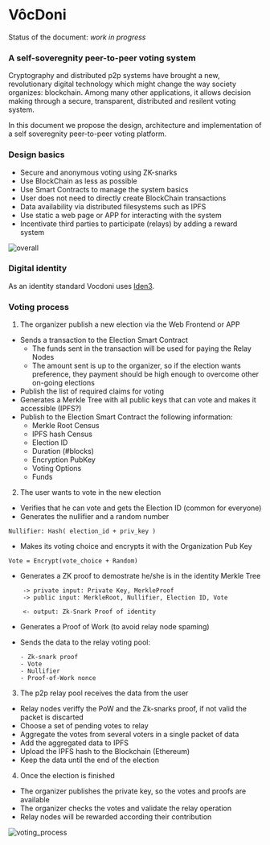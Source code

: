 # VôcDoni

Status of the document: *work in progress*

### A self-soveregnity peer-to-peer voting system

Cryptography and distributed p2p systems have brought a new, revolutionary digital technology which might change the way society organizes: blockchain. Among many other applications, it allows decision making through a secure, transparent, distributed and resilent voting system.

In this document we propose the design, architecture and implementation of a self soveregnity peer-to-peer voting platform.

### Design basics

+ Secure and anonymous voting using ZK-snarks
+ Use BlockChain as less as possible
+ Use Smart Contracts to manage the system basics
+ User does not need to directly create BlockChain transactions
+ Data availability via distributed filesystems such as IPFS
+ Use static a web page or APP for interacting with the system
+ Incentivate third parties to participate (relays) by adding a reward system

![overall](https://github.com/vocdoni/docs/raw/master/img/overall_design.png)

### Digital identity

As an identity standard Vocdoni uses [Iden3](https://iden3.io).

### Voting process

1. The organizer publish a new election via the Web Frontend or APP

  + Sends a transaction to the Election Smart Contract
    - The funds sent in the transaction will be used for paying the Relay Nodes
    - The amount sent is up to the organizer, so if the election wants preference, they payment should be high enough to overcome other on-going elections
  + Publish the list of required claims for voting
  + Generates a Merkle Tree with all public keys that can vote and makes it accessible (IPFS?)
  + Publish to the Election Smart Contract the following information:
    + Merkle Root Census
    + IPFS hash Census
    + Election ID
    + Duration (#blocks)
    + Encryption PubKey
    + Voting Options
    + Funds

2. The user wants to vote in the new election

  + Verifies that he can vote and gets the Election ID (common for everyone)
  + Generates the nullifier and a random number
  ```
  Nullifier: Hash( election_id + priv_key )
  ```
  + Makes its voting choice and encrypts it with the Organization Pub Key
  ```
  Vote = Encrypt(vote_choice + Random)
  ```
  + Generates a ZK proof to demostrate he/she is in the identity Merkle Tree  
  ```
      -> private input: Private Key, MerkleProof
      -> public input: MerkleRoot, Nullifier, Election ID, Vote

      <- output: Zk-Snark Proof of identity
  ```

  + Generates a Proof of Work (to avoid relay node spaming)

  + Sends the data to the relay voting pool:
      ```
     - Zk-snark proof
     - Vote
     - Nullifier
     - Proof-of-Work nonce
     ```

3. The p2p relay pool receives the data from the user
  + Relay nodes veriffy the PoW and the Zk-snarks proof, if not valid the packet is discarted
  + Choose a set of pending votes to relay
  + Aggregate the votes from several voters in a single packet of data
  + Add the aggregated data to IPFS
  + Upload the IPFS hash to the Blockchain (Ethereum)
  + Keep the data until the end of the election


4. Once the election is finished
  + The organizer publishes the private key, so the votes and proofs are available
  + The organizer checks the votes and validate the relay operation
  + Relay nodes will be rewarded according their contribution

![voting_process](https://github.com/vocdoni/docs/raw/master/img/voting_process.png)
